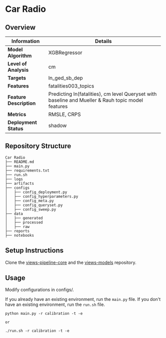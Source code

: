 # Car Radio 
## Overview


| Information         | Details                        |
|---------------------|--------------------------------|
| **Model Algorithm** | XGBRegressor                  |
| **Level of Analysis** | cm            |
| **Targets**         | ln_ged_sb_dep |
| **Features**       |  fatalities003_topics   |
| **Feature Description**       |  Predicting ln(fatalities), cm level Queryset with baseline and Mueller & Rauh topic model features    |
| **Metrics**       |  RMSLE, CRPS    |
| **Deployment Status**       |  shadow    |

## Repository Structure

```
Car Radio
├── README.md
├── main.py
├── requirements.txt
├── run.sh
├── logs
├── artifacts
├── configs
│   ├── config_deployment.py
│   ├── config_hyperparameters.py
│   ├── config_meta.py
│   ├── config_queryset.py
│   ├── config_sweep.py
├── data
│   ├── generated
│   ├── processed
│   ├── raw
├── reports
├── notebooks
```

## Setup Instructions

Clone the [views-pipeline-core](https://github.com/views-platform/views-pipeline-core) and the [views-models](https://github.com/views-platform/views-models) repository.


## Usage
Modify configurations in configs/.

If you already have an existing environment, run the `main.py` file. If you don't have an existing environment, run the `run.sh` file. 

```
python main.py -r calibration -t -e

or

./run.sh -r calibration -t -e
```


